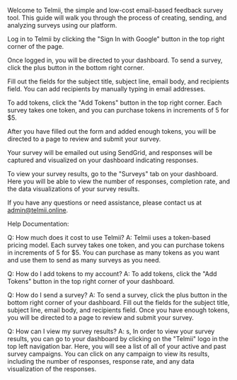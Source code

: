 Welcome to Telmii, the simple and low-cost email-based feedback survey tool. This guide will walk you through the process of creating, sending, and analyzing surveys using our platform.

Log in to Telmii by clicking the "Sign In with Google" button in the top right corner of the page.

Once logged in, you will be directed to your dashboard. To send a survey, click the plus button in the bottom right corner.

Fill out the fields for the subject title, subject line, email body, and recipients field. You can add recipients by manually typing in email addresses.

To add tokens, click the "Add Tokens" button in the top right corner. Each survey takes one token, and you can purchase tokens in increments of 5 for $5.

After you have filled out the form and added enough tokens, you will be directed to a page to review and submit your survey.

Your survey will be emailed out using SendGrid, and responses will be captured and visualized on your dashboard indicating responses.

To view your survey results, go to the "Surveys" tab on your dashboard. Here you will be able to view the number of responses, completion rate, and the data visualizations of your survey results.

If you have any questions or need assistance, please contact us at admin@telmii.online.

Help Documentation:

Q: How much does it cost to use Telmii? A: Telmii uses a token-based pricing model. Each survey takes one token, and you can purchase tokens in increments of 5 for $5. You can purchase as many tokens as you want and use them to send as many surveys as you need.

Q: How do I add tokens to my account? A: To add tokens, click the "Add Tokens" button in the top right corner of your dashboard.

Q: How do I send a survey? A: To send a survey, click the plus button in the bottom right corner of your dashboard. Fill out the fields for the subject title, subject line, email body, and recipients field. Once you have enough tokens, you will be directed to a page to review and submit your survey.

Q: How can I view my survey results? A: s, In order to view your survey results, you can go to your dashboard by clicking on the "Telmii" logo in the top left navigation bar. Here, you will see a list of all of your active and past survey campaigns. You can click on any campaign to view its results, including the number of responses, response rate, and any data visualization of the responses.
